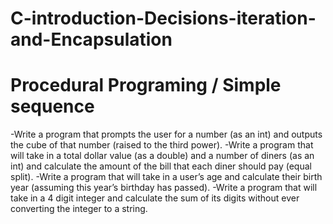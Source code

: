 # C-introduction-Decisions-iteration-and-Encapsulation
# Procedural Programing / Simple sequence

-Write a program that prompts the user for a number (as an int) and outputs the cube of that number (raised to the third power).
-Write a program that will take in a total dollar value (as a double) and a number of diners (as an int) and calculate the amount of the bill that each diner should pay (equal split).
-Write a program that will take in a user’s age and calculate their birth year (assuming this year’s birthday has passed).
-Write a program that will take in a 4 digit integer and calculate the sum of its digits without ever converting the integer to a string.
